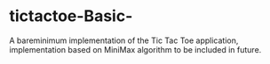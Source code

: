 # tictactoe-Basic-
A bareminimum implementation of the Tic Tac Toe application, implementation based on MiniMax algorithm to be included in future.
